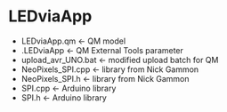 # LEDviaApp
* LEDviaApp.qm <- QM model  
* .LEDviaApp <- QM External Tools parameter  
* upload_avr_UNO.bat <- modified upload batch for QM  
* NeoPixels_SPI.cpp <- library from Nick Gammon  
* NeoPixels_SPI.h <- library from Nick Gammon  
* SPI.cpp <- Arduino library  
* SPI.h <- Arduino library  
